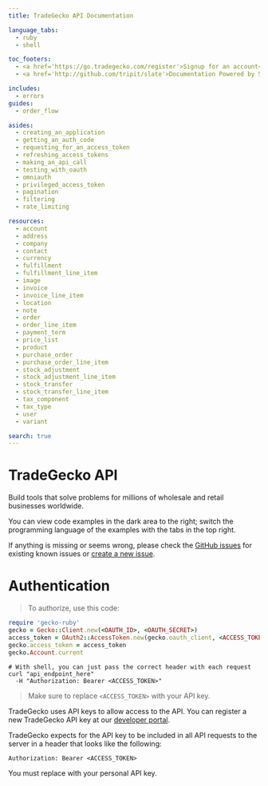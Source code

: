 ```yaml
---
title: TradeGecko API Documentation

language_tabs:
  - ruby
  - shell

toc_footers:
  - <a href='https://go.tradegecko.com/register'>Signup for an account</a>
  - <a href='http://github.com/tripit/slate'>Documentation Powered by Slate</a>

includes:
  - errors
guides:
  - order_flow

asides:
  - creating_an_application
  - getting_an_auth_code
  - requesting_for_an_access_token
  - refreshing_access_tokens
  - making_an_api_call
  - testing_with_oauth
  - omniauth
  - privileged_access_token
  - pagination
  - filtering
  - rate_limiting

resources:
  - account
  - address
  - company
  - contact
  - currency
  - fulfillment
  - fulfillment_line_item
  - image
  - invoice
  - invoice_line_item
  - location
  - note
  - order
  - order_line_item
  - payment_term
  - price_list
  - product
  - purchase_order
  - purchase_order_line_item
  - stock_adjustment
  - stock_adjustment_line_item
  - stock_transfer
  - stock_transfer_line_item
  - tax_component
  - tax_type
  - user
  - variant

search: true
---
```


# TradeGecko API

Build tools that solve problems for millions of wholesale and retail businesses worldwide.

You can view code examples in the dark area to the right; switch the programming language of the examples with the tabs in the top right.

If anything is missing or seems wrong, please check the [GitHub issues](https://github.com/tradegecko/smaug/issues)
for existing known issues or [create a new issue](https://github.com/tradegecko/smaug/issues/new).

# Authentication

> To authorize, use this code:

```ruby
require 'gecko-ruby'
gecko = Gecko::Client.new(<OAUTH_ID>, <OAUTH_SECRET>)
access_token = OAuth2::AccessToken.new(gecko.oauth_client, <ACCESS_TOKEN>)
gecko.access_token = access_token
gecko.Account.current
```

```shell
# With shell, you can just pass the correct header with each request
curl "api_endpoint_here"
  -H "Authorization: Bearer <ACCESS_TOKEN>"
```

> Make sure to replace `<ACCESS_TOKEN>` with your API key.

TradeGecko uses API keys to allow access to the API. You can register a new TradeGecko API key at our [developer portal](http://developer.tradegecko.com/).

TradeGecko expects for the API key to be included in all API requests to the server in a header that looks like the following:

`Authorization: Bearer <ACCESS_TOKEN>`

<aside class="notice">
You must replace <code><ACCESS_TOKEN></code> with your personal API key.
</aside>

